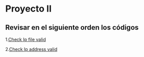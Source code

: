 # Proyecto II 

## Revisar en el siguiente orden los códigos

1.[Check Ip file valid](https://github.com/ricardo-rios/redes/blob/master/proyecto_ii/check_ip_file_valid.py)

2.[Check Ip address valid](https://github.com/ricardo-rios/redes/blob/master/proyecto_ii/check_ip_address_valid.py) 
